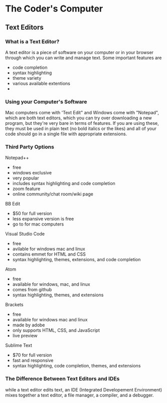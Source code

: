 # The Coder's Computer

## Text Editors

### What is a Text Editor?

A text editor is a piece of software on your computer or in your browser through which you can write and manage text.
Some important features are
  - code completion
  - syntax highlighting
  - theme variety
  - various available extentions
  - 
### Using your Computer's Software

Mac computers come with 'Text Edit" and Windows come with "Notepad", which are both text editors, which you can try over downloading a new program, but they're very bare in terms of features. If you are using these, they must be used in plain text (no bold italics or the likes) and all of your code should go in a single file with appropriate extensions.

### Third Party Options

Notepad++
  - free
  - windows exclusive
  - very popular
  - includes syntax highlighting and code completion
  - zoom feature
  - online community/chat room/wiki page

BB Edit
  - $50 for full version
  - less expansive version is free
  - go to for mac computers

Visual Studio Code
  - free
  - avilable for windows mac and linux
  - contains emmet for HTML and CSS
  - syntax highlighting, themes, extensions, and code completion

Atom
  - free
  - available for windows, mac, and linux
  - comes from github
  - syntax highlighting, themes, and extensions

Brackets
  - free
  - available for windows mac and linux
  - made by adobe
  - only supports HTML, CSS, and JavaScript
  - live preview

Sublime Text
  - $70 for full version
  - fast and responsive
  - syntax highlighting, code completion, themes, and extensions

### The Difference Between Text Editors and IDEs

while a text editor edits text, an IDE (Integrated Developement Environment) mixes together a text editor, a file manager, a compiler, and a debugger.
